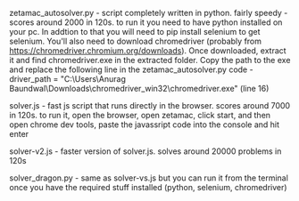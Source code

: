 zetamac_autosolver.py - script completely written in python. fairly speedy - scores around 2000 in 120s. to run it you need to have python installed on your pc. In addtion to that you will need to pip install selenium to get selenium. You'll also need to download chromedriver (probably from https://chromedriver.chromium.org/downloads). Once downloaded, extract it and find chromedriver.exe in the extracted folder. Copy the path to the exe and replace the following line in the zetamac_autosolver.py code - 
driver_path = "C:\\Users\\Anurag Baundwal\\Downloads\\chromedriver_win32\\chromedriver.exe" (line 16)

solver.js - fast js script that runs directly in the browser. scores around 7000 in 120s. to run it, open the browser, open zetamac, click start, and then open chrome dev tools, paste the javassript  code into the console and hit enter

solver-v2.js - faster version of solver.js. solves around 20000 problems in 120s

solver_dragon.py - same as solver-vs.js but you can run it from the terminal once you have the required stuff installed (python, selenium, chromedriver)